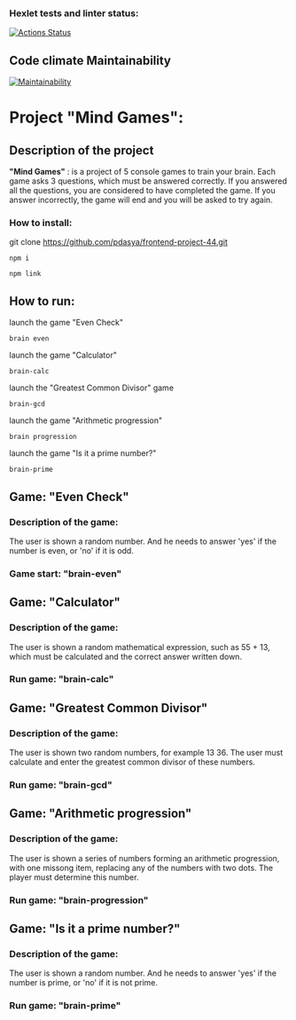 ### Hexlet tests and linter status:
[![Actions Status](https://github.com/pdasya/frontend-project-44/workflows/hexlet-check/badge.svg)](https://github.com/pdasya/frontend-project-44/actions)

## Code climate Maintainability

[![Maintainability](https://api.codeclimate.com/v1/badges/fd118cd1bdb54feadca4/maintainability)](https://codeclimate.com/github/pdasya/frontend-project-44/maintainability)
# Project "Mind Games":

## Description of the project
__"Mind Games"__ : is a project of 5 console games to train your brain. Each game asks 3 questions, which must be answered correctly. If you answered all the questions, you are considered to have completed the game. If you answer incorrectly, the game will end and you will be asked to try again.

### How to install:

git clone https://github.com/pdasya/frontend-project-44.git
```
npm i
```
```
npm link
```

## How to run:

launch the game "Even Check"

```
brain even
```

launch the game "Calculator"

```
brain-calc
```

launch the "Greatest Common Divisor" game

```
brain-gcd
```

launch the game "Arithmetic progression"

```
brain progression
```

launch the game "Is it a prime number?"

```
brain-prime
```
## Game: "Even Check"
### Description of the game:
The user is shown a random number. And he needs to answer 'yes' if the number is even, or 'no' if it is odd.
### Game start: __"brain-even"__

## Game: "Calculator"
### Description of the game:
The user is shown a random mathematical expression, such as 55 + 13, which must be calculated and the correct answer written down.
### Run game: __"brain-calc"__


## Game: "Greatest Common Divisor"
### Description of the game:
The user is shown two random numbers, for example 13 36. The user must calculate and enter the greatest common divisor of these numbers.
### Run game: __"brain-gcd"__


## Game: "Arithmetic progression"
### Description of the game:
The user is shown a series of numbers forming an arithmetic progression, with one missong item, replacing any of the numbers with two dots. The player must determine this number.
### Run game: __"brain-progression"__

## Game: "Is it a prime number?"
### Description of the game:
The user is shown a random number. And he needs to answer 'yes' if the number is prime, or 'no' if it is not prime.
### Run game: __"brain-prime"__

